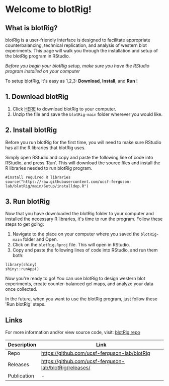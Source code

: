 # Welcome to blotRig!

## What is blotRig?

blotRig is a user-friendly interface is designed to facilitate appropriate counterbalancing, technical replication, and analysis of western blot experiments. This page will walk you through the installation and setup of the blotRig program in RStudio.

*Before you begin your blotRig setup, make sure you have the RStudio program installed on your computer*

To setup blotRig, it's easy as 1,2,3: **Download**, **Install**, and **Run** !

## 1. Download blotRig

1. Click [HERE](https://github.com/ucsf-ferguson-lab/blotRig/archive/refs/heads/main.zip) to download blotRig to your computer. 
2. Unzip the file and save the `blotRig-main` folder wherever you would like. 

## 2. Install blotRig 

Before you run blotRig for the first time, you will need to make sure RStudio has all the R libraries that blotRig uses. 

Simply open RStudio and copy and paste the following line of code into RStudio, and press 'Run'. This will download the source files and install the R libraries needed to run blotRig program.

```{r}
#install required R libraries
source("https://raw.githubusercontent.com/ucsf-ferguson-lab/blotRig/main/Setup/installdep.R")
```

## 3. Run blotRig

Now that you have downloaded the blotRig folder to your computer and installed the necessary R libraries, it's time to run the program. Follow these steps to get going:

1. Navigate to the place on your computer where you saved the `blotRig-main` folder and Open.
2. Click on the  `blotRig.Rproj` file. This will open in RStudio. 
3. Copy and paste the following lines of code into RStudio, and run them both:

```{r}
library(shiny)
shiny::runApp()
```

Now you're ready to go! You can use blotRig to design western blot experiments, create counter-balanced gel maps, and analyze your data once collected. 

In the future, when you want to use the blotRig program, just follow these 'Run blotRig' steps.

## Links
For more information and/or view source code, visit: [blotRig repo](https://github.com/ucsf-ferguson-lab/blotRig)

|Description|Link|
|---|---|
|Repo|https://github.com/ucsf-ferguson-lab/blotRig|
|Releases|https://github.com/ucsf-ferguson-lab/blotRig/releases/|
|Publication|-|
